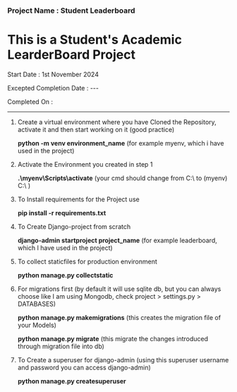 ### Project Name : Student Leaderboard
# This is a Student's Academic LearderBoard Project



Start Date : 1st November 2024 

Excepted Completion Date : ---

Completed On : 


---------------------------------------------------------------------------------------------------------

1. Create a virtual environment where you have Cloned the Repository, activate it and then start working on it (good practice)
 
   <b>python -m venv environment_name</b> (for example myenv, which i have used in the project)

2. Activate the Environment you created in step 1
 
   <b>.\myenv\Scripts\activate</b> (your cmd should change from C:\ to (myenv) C:\ )

3. To Install requirements for the Project use

   <b> pip install -r requirements.txt </b>
   
4. To Create Django-project from scratch 

   <b>django-admin startproject project_name</b> (for example leaderboard, which I have used in the project)

5. To collect staticfiles for production environment

   <b>python manage.py collectstatic</b>

6. For migrations first (by default it will use sqlite db, but you can always choose like I am using Mongodb, check project > settings.py > DATABASES)
 
   <b>python manage.py makemigrations</b> (this creates the migration file of your Models)
   
   <b>python manage.py migrate</b> (this migrate the changes introduced through migration file into db)

7. To Create a superuser for django-admin (using this superuser username and password you can access django-admin)

   <b>python manage.py createsuperuser</b>
